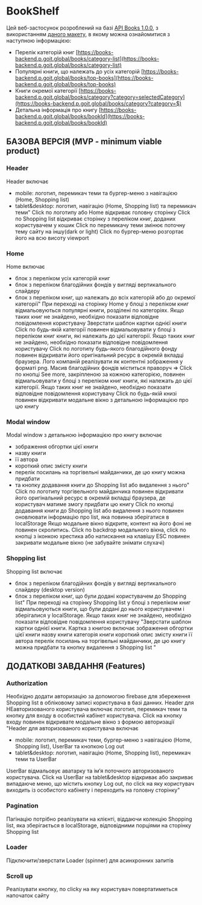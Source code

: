 # BookShelf

Цей веб-застосунок розроблений на базі [API Books 1.0.0](https://books-backend.p.goit.global/api-docs/),
з використанням [даного макету](https://www.figma.com/file/JB3QBTgXBIHU24nMOtmVmK/Book?node-id=0-1&t=ql5eRhMaBuMR1Eje-0), в якому можна ознайомитися з наступною інформацією:
- Перелік категорій книг [https://books-backend.p.goit.global/books/category-list](https://books-backend.p.goit.global/books/category-list)
- Популярні книги, що належать до усіх категорій [https://books-backend.p.goit.global/books/top-books](https://books-backend.p.goit.global/books/top-books)
- Книги окремої категорії [https://books-backend.p.goit.global/books/category?category=selectedCategory](https://books-backend.p.goit.global/books/category?category=$)
- Детальна інформація про книгу [https://books-backend.p.goit.global/books/bookId](https://books-backend.p.goit.global/books/bookId)


## БАЗОВА ВЕРСІЯ (MVP - minimum viable product)

### Header
Header включає
- mobile: логотип, перемикач теми та бургер-меню з навігацією (Home, Shopping list)
- tablet&desktop: логотип, навігацію (Home, Shopping list)  та перемикач теми"
Click по логотипу або Home відкриває головну сторінку
Click по Shopping list відкриває сторінку з переліком книг,  доданих користувачем у кошик
Click по перемикачу теми змінює поточну тему сайту на іншу(dark or light)
Click по бургер-меню розгортає його на всю висоту viewport 

### Home
Home включає
- блок з переліком усіх категорій книг
- блок з переліком благодійних фондів у вигляді вертикального слайдеру
- блок з переліком книг, що належать до всіх категорій або до окремої категорії"
При переході на сторінку Home у блоці з переліком книг відмальовуються популярні книги, розділені по категоріях. Якщо таких книг не знайдено, необхідно показати відповідне повідомлення користувачу
Зверстати шаблон картки однієї книги
Click по будь-якій категорії повинен відмальовувати у блоці з переліком книг книги, які належать до цієї категорії. Якщо таких книг не знайдено, необхідно показати відповідне повідомлення користувачу
Click по логотипу будь-якого благодійного фонду повинен відкривати його оригінальний ресурс в окремій вкладці браузера. Лого компаній реалізувати як контентні зображення у форматі png. Масив благодійних фондів міститься праворуч =>
Click по кнопці See more, закріпленою за кожною категорією, повинен відмальовувати у блоці з переліком книг книги, які належать до цієї категорії. Якщо таких книг не знайдено, необхідно показати відповідне повідомлення користувачу
Click по будь-якій книзі повинен відкривати модальне вікно з детальною інформацією про цю книгу

### Modal window
Modal window з детальною інформацією про книгу включає
- зображення обгортки цієї книги
- назву книги
- її автора
- короткий опис змісту книги
- перелік посилань на торгівельні майданчики, де цю книгу можна придбати
- та кнопку додавання книги до Shopping list або видалення з нього"
Click по логотипу торгівельного майданчика повинен відкривати його оригінальний ресурс в окремій вкладці браузера, де користувач матиме змогу придбати цю книгу 
Click по кнопці додавання книги до Shopping list або видалення з нього повинен оновлювати інформацію про list, яка повинна зберігатися в localStorage
Якщо модальне вікно відкрите, контент на його фоні не повинен скролитись.
Click по backdrop модального вікна, click по кнопці з іконкою хрестика або натискання на клавішу ESC повинен закривати модальне вікно (не забувайте знімати слухачі)

### Shopping list
Shopping list включає
- блок з переліком благодійних фондів у вигляді вертикального слайдеру (desktop version)
- блок з переліком книг, що були додані користувачем до Shopping list"
При переході на сторінку Shopping list у блоці з переліком книг відмальовуються книги, що були додані до нього користувачем і зберігалися у localStorage. Якщо таких книг не знайдено, необхідно показати відповідне повідомлення користувачу
"Зверстати шаблон картки однієї книги. Картка з книгою включає
  зображення обгортки цієї книги
  назву книги
  категорія книги
  короткий опис змісту книги
  її автора 
  перелік посилань на торгівельні майданчики, де цю книгу можна придбати
  та кнопку видалення з Shopping list "


## ДОДАТКОВІ ЗАВДАННЯ (Features)

### Authorization
Необхідно додати авторизацію за допомогою firebase для збереження Shopping list в обліковому записі користувача в базі данних. 
Header для НЕавторизованого користувача включає логотип, перемикач теми та кнопку для входу в особистий кабінет користувача. Click на кнопку входу повинен відкривате модальне вікно з формою авторизації
"Header для авторизованого користувача включає
- mobile: логотип, перемикач теми, бургер-меню з навігацією (Home, Shopping list), UserBar та кнопкою Log out
- tablet&desktop: логотип, навігацію (Home, Shopping list), перемикач теми та UserBar

UserBar відмальовує аватарку та імʼя поточного авторизованого користувача. Click на UserBar на tablet&desktop відкриває або закриває випадаюче меню, що містить кнопку Log out, по click на яку користувач виходить із особистого кабінету і переходить на головну сторінку"

### Pagination
Пагінацію потрібно реалізувати на клієнті, віддаючи колекцію Shopping list, яка зберігається в localStorage, відповідними порціями на сторінку Shopping list 

### Loader
Підключити/зверстати Loader (spinner) для асинхронних запитів

### Scroll up
Реалізувати кнопку, по clickу на яку користувач повертатиметься напочаток сайту
